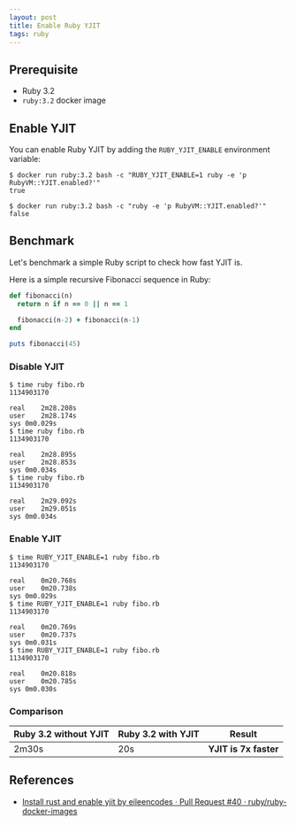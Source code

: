 ```yaml
---
layout: post
title: Enable Ruby YJIT
tags: ruby
---
```


## Prerequisite

- Ruby 3.2
- `ruby:3.2` docker image

## Enable YJIT

You can enable Ruby YJIT by adding the `RUBY_YJIT_ENABLE` environment variable:

```console
$ docker run ruby:3.2 bash -c "RUBY_YJIT_ENABLE=1 ruby -e 'p RubyVM::YJIT.enabled?'"
true

$ docker run ruby:3.2 bash -c "ruby -e 'p RubyVM::YJIT.enabled?'"
false
```

## Benchmark

Let's benchmark a simple Ruby script to check how fast YJIT is.

Here is a simple recursive Fibonacci sequence in Ruby:

```rb
def fibonacci(n)
  return n if n == 0 || n == 1

  fibonacci(n-2) + fibonacci(n-1)
end

puts fibonacci(45)
```

### Disable YJIT

```console
$ time ruby fibo.rb
1134903170

real	2m28.208s
user	2m28.174s
sys	0m0.029s
$ time ruby fibo.rb
1134903170

real	2m28.895s
user	2m28.853s
sys	0m0.034s
$ time ruby fibo.rb
1134903170

real	2m29.092s
user	2m29.051s
sys	0m0.034s
```

### Enable YJIT

```console
$ time RUBY_YJIT_ENABLE=1 ruby fibo.rb
1134903170

real	0m20.768s
user	0m20.738s
sys	0m0.029s
$ time RUBY_YJIT_ENABLE=1 ruby fibo.rb
1134903170

real	0m20.769s
user	0m20.737s
sys	0m0.031s
$ time RUBY_YJIT_ENABLE=1 ruby fibo.rb
1134903170

real	0m20.818s
user	0m20.785s
sys	0m0.030s
```

### Comparison

| Ruby 3.2 without YJIT | Ruby 3.2 with YJIT | Result |
| --- | --- | --- |
| 2m30s | 20s | **YJIT is 7x faster** |

## References

- [Install rust and enable yjit by eileencodes · Pull Request #40 · ruby/ruby-docker-images](https://github.com/ruby/ruby-docker-images/pull/40)
